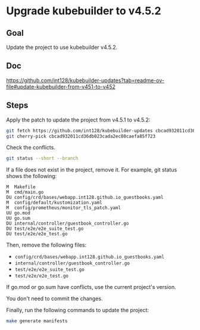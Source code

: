 # Upgrade kubebuilder to v4.5.2

## Goal

Update the project to use kubebuilder v4.5.2.

## Doc

https://github.com/int128/kubebuilder-updates?tab=readme-ov-file#update-kubebuilder-from-v451-to-v452

## Steps

Apply the patch to update the project from v4.5.1 to v4.5.2:

```bash
git fetch https://github.com/int128/kubebuilder-updates cbcad932011cd36db023cada2ec80caefa85f723
git cherry-pick cbcad932011cd36db023cada2ec80caefa85f723
```

Check the conflicts.

```bash
git status --short --branch
```

If a file does not exist in the project, remove it.
For example, git status shows the following:

```
M  Makefile
M  cmd/main.go
DU config/crd/bases/webapp.int128.github.io_guestbooks.yaml
M  config/default/kustomization.yaml
M  config/prometheus/monitor_tls_patch.yaml
UU go.mod
UU go.sum
DU internal/controller/guestbook_controller.go
DU test/e2e/e2e_suite_test.go
DU test/e2e/e2e_test.go
```

Then, remove the following files:

- `config/crd/bases/webapp.int128.github.io_guestbooks.yaml`
- `internal/controller/guestbook_controller.go`
- `test/e2e/e2e_suite_test.go`
- `test/e2e/e2e_test.go`

If go.mod or go.sum have conflicts, use the current project's version.

You don't need to commit the changes.

Finally, run the following commands to update the project:

```bash
make generate manifests
```
